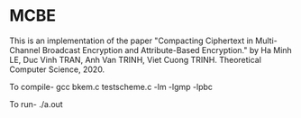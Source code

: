 # MCBE

This is an implementation of the paper "Compacting Ciphertext in Multi-Channel Broadcast Encryption and Attribute-Based Encryption." by Ha Minh LE, Duc Vinh TRAN, Anh Van TRINH, Viet Cuong TRINH. Theoretical Computer Science, 2020.




To compile- 	gcc bkem.c testscheme.c -lm -lgmp -lpbc


To run-        ./a.out
